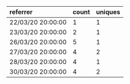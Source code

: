 | referrer          | count | uniques |
| :---------------- | :---- | :------ |
| 22/03/20 20:00:00 | 1     | 1       |
| 23/03/20 20:00:00 | 2     | 1       |
| 26/03/20 20:00:00 | 5     | 1       |
| 27/03/20 20:00:00 | 4     | 2       |
| 28/03/20 20:00:00 | 4     | 1       |
| 30/03/20 20:00:00 | 4     | 2       |